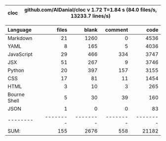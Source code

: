 cloc|github.com/AlDanial/cloc v 1.72  T=1.84 s (84.0 files/s, 13233.7 lines/s)
--- | ---

Language|files|blank|comment|code
:-------|-------:|-------:|-------:|-------:
Markdown|21|1260|0|4536
YAML|8|165|5|4036
JavaScript|29|466|334|3747
JSX|51|267|9|3746
Python|20|397|157|3155
CSS|17|81|11|1454
HTML|3|10|3|265
Bourne Shell|5|30|39|160
JSON|1|0|0|83
--------|--------|--------|--------|--------
SUM:|155|2676|558|21182
